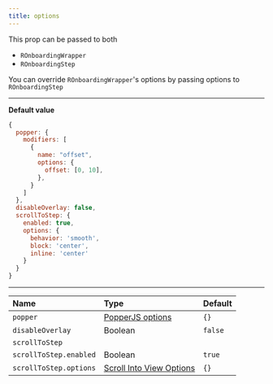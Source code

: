 ```yaml
---
title: options
---
```

<alert type="info">
This prop can be passed to both

- `ROnboardingWrapper`
- `ROnboardingStep`

You can override `ROnboardingWrapper`'s options by passing options to `ROnboardingStep`
</alert>

---
**Default value**

```js
{
  popper: {
    modifiers: [
      {
        name: "offset",
        options: {
          offset: [0, 10],
        },
      }
    ]
  },
  disableOverlay: false,
  scrollToStep: {
    enabled: true,
    options: {
      behavior: 'smooth',
      block: 'center',
      inline: 'center'
    }
  }
}
```
---
| Name | Type | Default |
| :-------- | :-------- | :-------- |
| `popper` | [PopperJS options](https://popper.js.org/docs/v2/constructors/#options) | `{}` |
| `disableOverlay` | Boolean | `false` |
| `scrollToStep` | | |
| `scrollToStep.enabled` | Boolean | `true` |
| `scrollToStep.options` | [Scroll Into View Options](https://developer.mozilla.org/en-US/docs/Web/API/Element/scrollIntoView) | `{}` |














